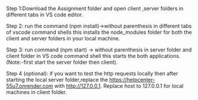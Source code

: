 Step 1:Download the Assignment folder and open client ,server folders in different tabs in VS code editor.

Step 2:
 run the  command  (npm install)->without parenthesis in different tabs of vscode command shells this installs the node_modules folder for both the client and server folders in your local machine.
 
Step 3:  run command (npm start) -> without parenthesis in server folder and client folder in VS code command shell this starts the both applications.(Note:-first start the server folder then client).
 
Step 4 (optional):
    if you want to test the http requests locally then after starting the local server folder,replace the https://helpcenter-55u7.onrender.com with http://127.0.0.1.
    Replace host to 127.0.0.1 for local machines in client folder.
